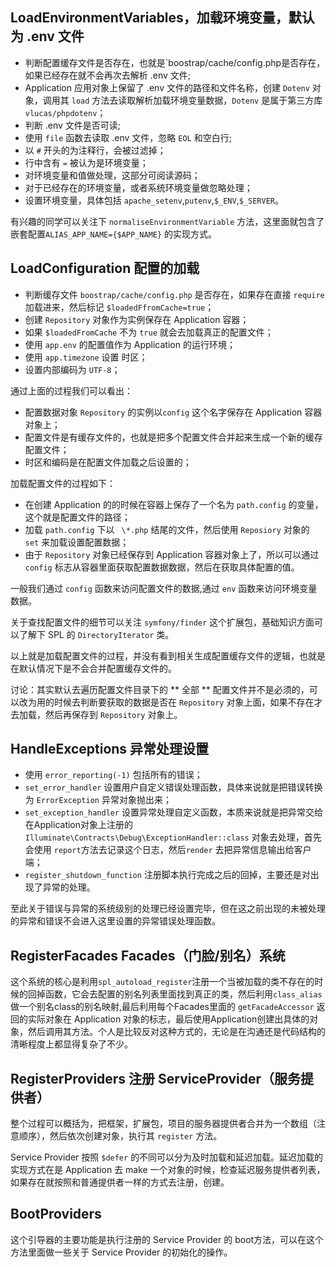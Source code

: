 
## LoadEnvironmentVariables，加载环境变量，默认为 .env 文件

- 判断配置缓存文件是否存在，也就是`boostrap/cache/config.php是否存在，如果已经存在就不会再次去解析 .env 文件;
- Application 应用对象上保留了 .env 文件的路径和文件名称，创建 `Dotenv` 对象，调用其 `load` 方法去读取解析加载环境变量数据，`Dotenv` 是属于第三方库 `vlucas/phpdotenv`；
- 判断 .env 文件是否可读;
- 使用 `file` 函数去读取 .env 文件，忽略 `EOL` 和空白行;
- 以 `#` 开头的为注释行，会被过滤掉；
- 行中含有 `=` 被认为是环境变量；
- 对环境变量和值做处理，这部分可阅读源码；
- 对于已经存在的环境变量，或者系统环境变量做忽略处理；
- 设置环境变量，具体包括 `apache_setenv`,`putenv`,`$_ENV`,`$_SERVER`。

有兴趣的同学可以关注下 `normaliseEnvironmentVariable` 方法，这里面就包含了嵌套配置`ALIAS_APP_NAME={$APP_NAME}` 的实现方式。


## LoadConfiguration 配置的加载

- 判断缓存文件 `boostrap/cache/config.php` 是否存在，如果存在直接 `require` 加载进来，然后标记 `$loadedFfromCache=true`；
- 创建 `Repository` 对象作为实例保存在 Application 容器；
- 如果 `$loadedFromCache` 不为 `true` 就会去加载真正的配置文件；
- 使用 `app.env` 的配置值作为 Application 的运行环境；
- 使用 `app.timezone` 设置 时区；
- 设置内部编码为 `UTF-8`；    

通过上面的过程我们可以看出：

- 配置数据对象 `Repository` 的实例以`config` 这个名字保存在 Application 容器对象上； 
- 配置文件是有缓存文件的，也就是把多个配置文件合并起来生成一个新的缓存配置文件；
- 时区和编码是在配置文件加载之后设置的；


加载配置文件的过程如下：

- 在创建 Application 的的时候在容器上保存了一个名为 `path.config` 的变量，这个就是配置文件的路径；
- 加载 `path.config` 下以 ` \*.php` 结尾的文件，然后使用 `Reposiory` 对象的 `set` 来加载设置配置数据；
- 由于 `Repository` 对象已经保存到 Application 容器对象上了，所以可以通过 `config` 标志从容器里面获取配置数据数据，然后在获取具体配置的值。

一般我们通过 `config` 函数来访问配置文件的数据,通过 `env` 函数来访问环境变量数据。

关于查找配置文件的细节可以关注 `symfony/finder` 这个扩展包，基础知识方面可以了解下 SPL 的 `DirectoryIterator` 类。

以上就是加载配置文件的过程，并没有看到相关生成配置缓存文件的逻辑，也就是在默认情况下是不会合并配置缓存文件的。

讨论：其实默认去遍历配置文件目录下的 ** 全部 ** 配置文件并不是必须的，可以改为用的时候去判断要获取的数据是否在 `Repository`  对象上面，如果不存在才去加载，然后再保存到 `Repository` 对象上。


## HandleExceptions 异常处理设置

- 使用 `error_reporting(-1)` 包括所有的错误；
- `set_error_handler` 设置用户自定义错误处理函数，具体来说就是把错误转换为 `ErrorException` 异常对象抛出来；
- `set_exception_handler` 设置异常处理自定义函数，本质来说就是把异常交给在Application对象上注册的`Illuminate\Contracts\Debug\ExceptionHandler::class` 对象去处理，首先会使用 `report`方法去记录这个日志，然后`render` 去把异常信息输出给客户端；
- `register_shutdown_function` 注册脚本执行完成之后的回掉，主要还是对出现了异常的处理。

至此关于错误与异常的系统级别的处理已经设置完毕，但在这之前出现的未被处理的异常和错误不会进入这里设置的异常错误处理函数。


## RegisterFacades Facades（门脸/别名）系统

这个系统的核心是利用`spl_autoload_register`注册一个当被加载的类不存在的时候的回掉函数，它会去配置的别名列表里面找到真正的类，然后利用`class_alias` 做一个别名class的别名映射,最后利用每个Facades里面的 `getFacadeAccessor` 返回的实际对象在 Application 对象的标志，最后使用Application创建出具体的对象，然后调用其方法。个人是比较反对这种方式的，无论是在沟通还是代码结构的清晰程度上都显得复杂了不少。


## RegisterProviders 注册 ServiceProvider（服务提供者）

整个过程可以概括为，把框架，扩展包，项目的服务器提供者合并为一个数组（注意顺序），然后依次创建对象，执行其 `register` 方法。

Service Provider 按照 `$defer` 的不同可以分为及时加载和延迟加载。延迟加载的实现方式在是 Application 去 make 一个对象的时候，检查延迟服务提供者列表，如果存在就按照和普通提供者一样的方式去注册，创建。

## BootProviders 

这个引导器的主要功能是执行注册的 Service Provider 的 boot方法，可以在这个方法里面做一些关于 Service Provider 的初始化的操作。

 
